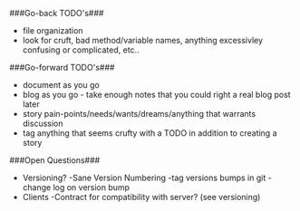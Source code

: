 ###Go-back TODO's###
- file organization
- look for cruft, bad method/variable names, anything excessivley confusing or complicated, etc..

###Go-forward TODO's###
- document as you go
- blog as you go - take enough notes that you could right a real blog post later
- story pain-points/needs/wants/dreams/anything that warrants discussion 
- tag anything that seems crufty with a TODO in addition to creating a story

###Open Questions###
- Versioning?
  -Sane Version Numbering
  -tag versions bumps in git
  -change log on version bump
- Clients
  -Contract for compatibility with server? (see versioning)
